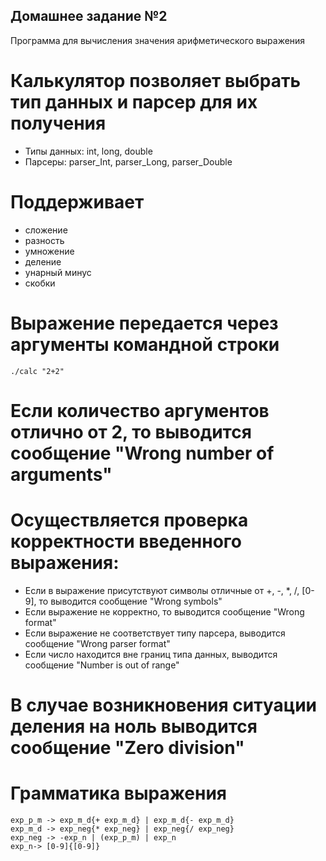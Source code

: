 ## Домашнее задание №2
Программа для вычисления значения арифметического выражения

# Калькулятор позволяет выбрать тип данных и парсер для их получения
- Типы данных: int, long, double
- Парсеры: parser_Int, parser_Long, parser_Double

# Поддерживает
- сложение
- разность
- умножение
- деление	
- унарный минус
- скобки

# Выражение передается через аргументы командной строки
	./calc "2+2"

# Если количество аргументов отлично от 2, то выводится сообщение "Wrong number of arguments"

# Осуществляется проверка корректности введенного выражения:
- Если в выражение присутствуют символы отличные от +, -, *, /, [0-9], то выводится сообщение "Wrong symbols"
- Если выражение не корректно, то выводится сообщение "Wrong format"
- Если выражение не соответствует типу парсера, выводится сообщение "Wrong parser format"
- Если число находится вне границ типа данных, выводится сообщение "Number is out of range"

# В случае возникновения ситуации деления на ноль выводится сообщение "Zero division"

# Грамматика выражения
	exp_p_m -> exp_m_d{+ exp_m_d} | exp_m_d{- exp_m_d}
	exp_m_d -> exp_neg{* exp_neg} | exp_neg{/ exp_neg}
	exp_neg -> -exp_n | (exp_p_m) | exp_n
	exp_n-> [0-9]{[0-9]}

